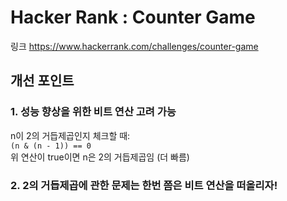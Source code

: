 # Hacker Rank : Counter Game

링크
https://www.hackerrank.com/challenges/counter-game

## 개선 포인트
### 1. 성능 향상을 위한 비트 연산 고려 가능

n이 2의 거듭제곱인지 체크할 때:  
`(n & (n - 1)) == 0`  
위 연산이 true이면 n은 2의 거듭제곱임 (더 빠름)

### 2. 2의 거듭제곱에 관한 문제는 한번 쯤은 비트 연산을 떠올리자!